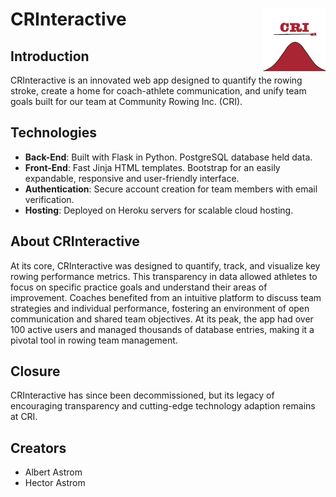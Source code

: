 # CRInteractive <img src="logo.png" style="float: right;" alt="logo" width="100"/>

## Introduction
CRInteractive is an innovated web app designed to quantify the rowing stroke, create a home for coach-athlete communication, and unify team goals built for our team at Community Rowing Inc. (CRI).

## Technologies
- **Back-End**: Built with Flask in Python. PostgreSQL database held data. 
- **Front-End**: Fast Jinja HTML templates. Bootstrap for an easily expandable, responsive and user-friendly interface.
- **Authentication**: Secure account creation for team members with email verification.
- **Hosting**: Deployed on Heroku servers for scalable cloud hosting.

## About CRInteractive
At its core, CRInteractive was designed to quantify, track, and visualize key rowing performance metrics. This transparency in data allowed athletes to focus on specific practice goals and understand their areas of improvement. Coaches benefited from an intuitive platform to discuss team strategies and individual performance, fostering an environment of open communication and shared team objectives. At its peak, the app had over 100 active users and managed thousands of database entries, making it a pivotal tool in rowing team management.

## Closure
CRInteractive has since been decommissioned, but its legacy of encouraging transparency and cutting-edge technology adaption remains at CRI.

## Creators
- Albert Astrom
- Hector Astrom
